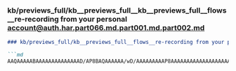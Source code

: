 ### kb/previews_full/kb__previews_full__kb__previews_full__flows__re-recording from your personal account@auth.har.part066.md.part001.md.part002.md

```md
### kb/previews_full/kb__previews_full__flows__re-recording from your personal account@auth.har.part066.md.part001.md (part 002)

```md
AAQAAAAABAAAAAAAAAAAAAAD/AP8BAQAAAAAA/wD/AAAAAAAAAP8AAAAAAAAAAAAAAAAAAAAAAAAA/wAAAAAAAAAAAAAAAAD/AAAAAAAAA
```

```

```
